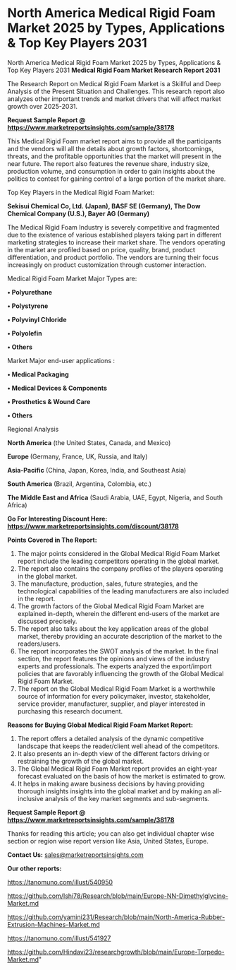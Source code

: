 # North America Medical Rigid Foam Market 2025 by Types, Applications & Top Key Players 2031
North America Medical Rigid Foam Market 2025 by Types, Applications & Top Key Players 2031
<strong>Medical Rigid Foam Market Research Report 2031</strong>

The Research Report on Medical Rigid Foam Market is a Skillful and Deep Analysis of the Present Situation and Challenges. This research report also analyzes other important trends and market drivers that will affect market growth over 2025-2031.

<strong>Request Sample Report @ <a href=https://www.marketreportsinsights.com/sample/38178>https://www.marketreportsinsights.com/sample/38178</a></strong>

This Medical Rigid Foam market report aims to provide all the participants and the vendors will all the details about growth factors, shortcomings, threats, and the profitable opportunities that the market will present in the near future. The report also features the revenue share, industry size, production volume, and consumption in order to gain insights about the politics to contest for gaining control of a large portion of the market share.

Top Key Players in the Medical Rigid Foam Market:

<strong>Sekisui Chemical Co, Ltd. (Japan), BASF SE (Germany), The Dow Chemical Company (U.S.), Bayer AG (Germany)</strong>

The Medical Rigid Foam Industry is severely competitive and fragmented due to the existence of various established players taking part in different marketing strategies to increase their market share. The vendors operating in the market are profiled based on price, quality, brand, product differentiation, and product portfolio. The vendors are turning their focus increasingly on product customization through customer interaction.

Medical Rigid Foam Market Major Types are:

<strong>•  Polyurethane

•  Polystyrene

•  Polyvinyl Chloride

•  Polyolefin

•  Others</strong>

Market Major end-user applications :

<strong>•  Medical Packaging

•  Medical Devices & Components

•  Prosthetics & Wound Care

•  Others</strong>

Regional Analysis

</u><strong><b>North America</b></strong> (the United States, Canada, and Mexico)

<strong><b>Europe </b></strong>(Germany, France, UK, Russia, and Italy)

<strong><b>Asia-Pacific</b></strong> (China, Japan, Korea, India, and Southeast Asia)

<strong><b>South America</b></strong> (Brazil, Argentina, Colombia, etc.)

<strong><b>The Middle East and Africa</b></strong> (Saudi Arabia, UAE, Egypt, Nigeria, and South Africa)

<strong>Go For Interesting Discount Here: <a href=https://www.marketreportsinsights.com/discount/38178>https://www.marketreportsinsights.com/discount/38178</a></strong>

<strong>Points Covered in The Report:</strong>
<ol>
  <li>The major points considered in the Global Medical Rigid Foam Market report include the leading competitors operating in the global market.</li>
  <li>The report also contains the company profiles of the players operating in the global market.</li>
  <li>The manufacture, production, sales, future strategies, and the technological capabilities of the leading manufacturers are also included in the report.</li>
  <li>The growth factors of the Global Medical Rigid Foam Market are explained in-depth, wherein the different end-users of the market are discussed precisely.</li>
  <li>The report also talks about the key application areas of the global market, thereby providing an accurate description of the market to the readers/users.</li>
  <li>The report incorporates the SWOT analysis of the market. In the final section, the report features the opinions and views of the industry experts and professionals. The experts analyzed the export/import policies that are favorably influencing the growth of the Global Medical Rigid Foam Market.</li>
  <li>The report on the Global Medical Rigid Foam Market is a worthwhile source of information for every policymaker, investor, stakeholder, service provider, manufacturer, supplier, and player interested in purchasing this research document.</li>
</ol>
<strong>Reasons for Buying Global Medical Rigid Foam Market Report:</strong>

<ol>
  <li>The report offers a detailed analysis of the dynamic competitive landscape that keeps the reader/client well ahead of the competitors.</li>
  <li>It also presents an in-depth view of the different factors driving or restraining the growth of the global market.</li>
  <li>The Global Medical Rigid Foam Market report provides an eight-year forecast evaluated on the basis of how the market is estimated to grow.</li>
  <li>It helps in making aware business decisions by having providing thorough insights insights into the global market and by making an all-inclusive analysis of the key market segments and sub-segments.</li>
</ol>
<strong>Request Sample Report @ <a href=https://www.marketreportsinsights.com/sample/38178>https://www.marketreportsinsights.com/sample/38178</a></strong>


Thanks for reading this article; you can also get individual chapter wise section or region wise report version like Asia, United States, Europe.

<strong>Contact Us:</strong>
sales@marketreportsinsights.com

<strong>Our other reports:</strong>

<a href=https://tanomuno.com/illust/540950>https://tanomuno.com/illust/540950</a>

<a href=https://github.com/Ishi78/Research/blob/main/Europe-NN-Dimethylglycine-Market.md>https://github.com/Ishi78/Research/blob/main/Europe-NN-Dimethylglycine-Market.md</a>

<a href=https://github.com/yamini231/Research/blob/main/North-America-Rubber-Extrusion-Machines-Market.md>https://github.com/yamini231/Research/blob/main/North-America-Rubber-Extrusion-Machines-Market.md</a>

<a href=https://tanomuno.com/illust/541927>https://tanomuno.com/illust/541927</a>

<a href=https://github.com/Hindavi23/researchgrowth/blob/main/Europe-Torpedo-Market.md>https://github.com/Hindavi23/researchgrowth/blob/main/Europe-Torpedo-Market.md</a>"
